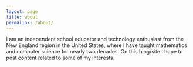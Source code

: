```yaml
---
layout: page
title: about
permalink: /about/
---
```


I am an independent school educator and technology enthusiast from the New England region in the United States, where I have taught mathematics and computer science for nearly two decades. On this blog/site I hope to post content related to some of my interests.
